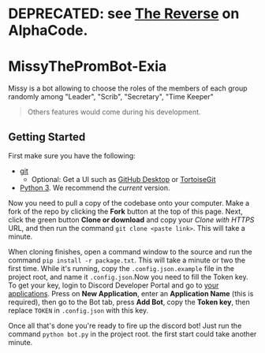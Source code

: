 # DEPRECATED: see [The Reverse](https://github.com/AlphaCodeCorp/The-Reverse) on AlphaCode. 

# MissyThePromBot-Exia

Missy is a bot allowing to choose the roles of the members of each group randomly among "Leader", "Scrib", "Secretary", "Time Keeper"

> Others features would come during his development.

## Getting Started

First make sure you have the following:
- [git](https://git-scm.com/)
  - Optional: Get a UI such as [GitHub Desktop](https://desktop.github.com/) or [TortoiseGit](https://tortoisegit.org/)
- [Python 3](https://www.python.org/). We recommend the *current* version.



Now you need to pull a copy of the codebase onto your computer. Make a fork of the repo by clicking the **Fork** button at the top of this page. Next, click the green button **Clone or download** and copy your *Clone with HTTPS* URL, and then run the command `git clone <paste link>`. This will take a minute.

When cloning finishes, open a command window to the source and run the command `pip install -r package.txt`. This will take a minute or two the first time. While it's running, copy the `.config.json.example` file in the project root, and name it `.config.json`.Now you need to fill the Token key. To get your key, login to Discord Developer Portal and go to [your applications](https://discordapp.com/developers/applications). Press on **New Application**, enter an **Application Name** (this is required), then go to the Bot tab, press **Add Bot**, copy the **Token key**, then replace `TOKEN` in `.config.json` with this key.

Once all that's done you're ready to fire up the discord bot! Just run the command `python bot.py` in the project root. the first start could take another minute.
